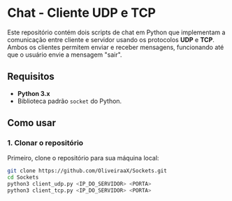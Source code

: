 # Chat - Cliente UDP e TCP

Este repositório contém dois scripts de chat em Python que implementam a comunicação entre cliente e servidor usando os protocolos **UDP** e **TCP**. Ambos os clientes permitem enviar e receber mensagens, funcionando até que o usuário envie a mensagem "sair".

## Requisitos

- **Python 3.x**
- Biblioteca padrão `socket` do Python.

## Como usar

### 1. Clonar o repositório

Primeiro, clone o repositório para sua máquina local:

```bash
git clone https://github.com/OliveiraaX/Sockets.git
cd Sockets
python3 client_udp.py <IP_DO_SERVIDOR> <PORTA>
python3 client_tcp.py <IP_DO_SERVIDOR> <PORTA>
```

